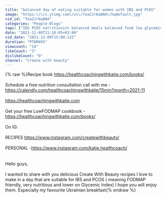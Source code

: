 ```yaml
---
title: "balanced day of eating suitable for women with IBS and PCOS"
image: "https:\/\/i.ytimg.com\/vi\/Tea2Jr0aAN4\/hqdefault.jpg"
vid_id: "Tea2Jr0aAN4"
categories: "People-Blogs"
tags: ["IBS PCOS nutritionist balanced meals balanced food low glycemic meals"]
date: "2021-12-09T21:18:05+03:00"
vid_date: "2021-12-09T15:00:12Z"
duration: "PT6M49S"
viewcount: "14"
likeCount: "3"
dislikeCount: "0"
channel: "Create with beauty"
---
```

{% raw %}Recipe book <a rel="nofollow" target="blank" href="https://healthcoachingwithkatie.com/books/">https://healthcoachingwithkatie.com/books/</a><br /><br />Schedule a free nutrition consultation call with me  - <a rel="nofollow" target="blank" href="https://calendly.com/healthcoachingwithkatie/15min?month=2021-11">https://calendly.com/healthcoachingwithkatie/15min?month=2021-11</a><br /><br /><a rel="nofollow" target="blank" href="https://healthcoachingwithkatie.com">https://healthcoachingwithkatie.com</a><br /><br />Get your free LowFODMAP cookbook - <a rel="nofollow" target="blank" href="https://healthcoachingwithkatie.com/books/">https://healthcoachingwithkatie.com/books/</a><br /><br />On IG:<br /><br />RECIPES <a rel="nofollow" target="blank" href="https://www.instagram.com/createwithbeauty/">https://www.instagram.com/createwithbeauty/</a><br /><br />PERSONAL -<a rel="nofollow" target="blank" href="https://www.instagram.com/katie.healthcoach/">https://www.instagram.com/katie.healthcoach/</a><br /><br /><br />Hello guys,<br /><br />I wanted to share with you delicious Create With Beauty recipes I love to make in a day that are suitable for IBS and PCOS ( meaning FODMAP friendly, very nutritious and lower on Glycemic Index) I hope you will enjoy them. Especially my favourite Ukrainian breakfast{% endraw %}
